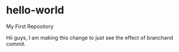 # hello-world
My First Repository

Hii guys,
I am making this change to just see the effect of branchand commit.
